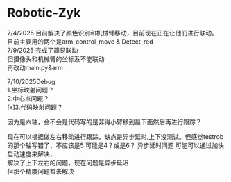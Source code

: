 # Robotic-Zyk

7/4/2025 目前解决了颜色识别和机械臂移动，目前现在正在让他们进行联动。  
目前主要用的两个是arm_control_move & Detect_red  
7/9/2025 完成了简易联动  
但摄像头和机械臂的坐标系不能联动  
再改动main.py&arm  

7/10/2025Debug  
1.坐标映射问题？  
2.中心点问题？  
[x]3.代码映射问题？  

因为是六轴，会不会是代码写的是非得小臂移到最下面然后再进行跟踪？  

现在可以根据做左右移动进行跟踪，缺点是异步延时,上下没测试。但感觉testrob的那个轴写错了，不应该是5 可能是4？或是6？
异步延时问题 可能可以通过加快启动速度来解决，  
解决了上下左右的问题，现在问题是异步延迟  
但那个精度问题暂未解决  

